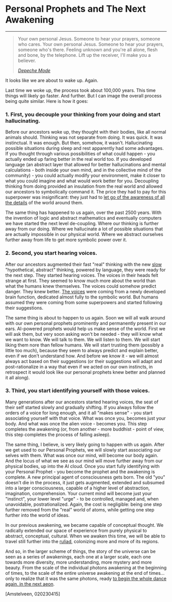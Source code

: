 # Personal Prophets and The Next Awakening

---

> Your own personal Jesus.
> Someone to hear your prayers, someone who cares.
> Your own personal Jesus.
> Someone to hear your prayers, someone who's there.
> Feeling unknown and you're all alone, flesh and bone, by the telephone.
> Lift up the receiver, I'll make you a believer.
>
> _[Depeche Mode](https://www.youtube.com/watch?v=cNd4eocq2K0)_


It looks like we are about to wake up. Again.

Last time we woke up, the process took about 100,000 years. This time things will likely go faster. And further. But I can image the overall process being quite similar. Here is how it goes:

### 1. **First, you decouple your thinking from your doing and start hallucinating**.

Before our ancestors woke up, they thought with their bodies, like all normal animals should. Thinking was not separate from doing. It was quick. It was instinctual. It was enough. But then, somehow, it wasn't. Hallucinating possible situations during sleep and rest apparently had some advantages. If you thought through various possibilities of what could happen - you actually ended up faring better in the real world too. If you developed language (an abstract layer that allowed for better hallucinations and mental calculations - both inside your own mind, and in the collective mind of the community) - you could actually modify your environment, make it closer to what you could imagine and what would work better for you. Decoupling thinking from doing provided an insulation from the real world and allowed our ancestors to symbolically command it. The price they had to pay for this superpower was insignificant: they just had to [let go of the awareness of all the details](https://en.wikipedia.org/wiki/User_illusion) of the world around them. 

The same thing has happened to us again, over the past 2500 years. With the invention of logic and abstract mathematics and eventually computers we have started the next level de-coupling. Where our thinking is further away from our doing. Where we hallucinate a lot of possible situations that are actually impossible in our physical world. Where we abstract ourselves further away from life to get more symbolic power over it.

### 2. **Second, you start hearing voices**.

After our ancestors augmented their fast "real" thinking with the new [slow](https://en.wikipedia.org/wiki/Thinking,_Fast_and_Slow) "hypothetical, abstract" thinking, powered by language, they were ready for the next step. They started hearing voices. The voices in their heads felt strange at first. They seemed to know much more about the world than what the humans knew themselves. The voices could somehow predict danger. They knew better. [The voices](https://en.wikipedia.org/wiki/Bicameral_mentality) were coming from a newly developed brain function, dedicated almost fully to the symbolic world. But humans assumed they were coming from some superpowers and started following their suggestions.

The same thing is about to happen to us again. Soon we will all walk around with our own personal prophets prominently and permanently present in our ears. AI-powered prophets would help us make sense of the world. First we will ask them, but very soon asking won't be needed - they will know what we want to know. We will talk to them. We will listen to them. We will start liking them nore than fellow humans. We will start trusting them (possibly a little too much), because they seem to always predict and explain better, even if we don't understand how. And before we know it - we will almost always act based on their suggestions (or their suggestions will adapt and post-rationalize in a way that even if we acted on our own instincts, in retrospect it would look like our personal prophets knew better and planned it all along).

### 3. **Third, you start identifying yourself with those voices**.

Many generations after our ancestors started hearing voices, the seat of their self started slowly and gradually shifting. If you always follow the orders of a voice for long enough, and it all "makes sense" - you start associating yourself with that voice. What was once you, becomes just your body. And what was once the alien voice - becomes you. This step completes the awakening (or, from another - more buddhist - point of view, this step completes the process of falling asleep).

The same thing, I believe, is very likely going to happen with us again. After we get used to our Personal Prophets, we will slowly start associating our selves with them. What was once our mind, will become our body again. And the locus of what we see as our mind will move further away from our physical bodies, up into the AI cloud. Once you start fully identifying with your Personal Prophet - you become the prophet and the awakening is complete. A new principal agent of consciousness gets born. The old "you" doesn't die in the process, it just gets augmented, extended and subsumed into a larger consciousness, capable of a higher level of abstraction, imagination, comprehension. Your current mind will become just your "instinct", your lower level "urge" - to be controlled, managed and, when unavoidable, postrationalized. Again, the cost is negligible: being one step further removed from the "real" world of atoms, while getting one step further into the world of ideas.

In our previous awakening, we became capable of conceptual thought. We radically extended our space of experience from purely physical to abstract, conceptual, cultural. When we awaken this time, we will be able to travel still further into the [ruliad](https://writings.stephenwolfram.com/2021/11/the-concept-of-the-ruliad/), colonizing more and more of its regions.

And so, in the larger scheme of things, the story of the universe can be seen as a series of awakenings, each one at a larger scale, each one towards more diversity, more understanding, more mystery and more beauty. From the scale of the individual photons awakening at the beginning of times, to the scale of the entire universe awakening at the end of times... only to realize that it was the same photons, ready [to begin the whole dance again, in the next aeon](https://en.wikipedia.org/wiki/Conformal_cyclic_cosmology).

[Amstelveen, 020230415]